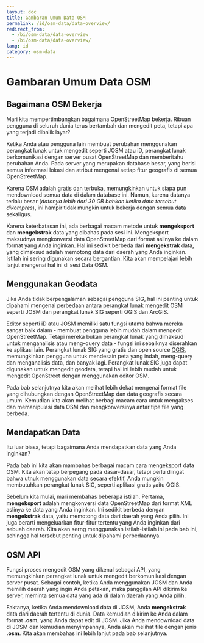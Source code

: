 ```yaml
---
layout: doc
title: Gambaran Umum Data OSM
permalink: /id/osm-data/data-overview/
redirect_from:
  - /bi/osm-data/data-overview
  - /bi/osm-data/data-overview/
lang: id
category: osm-data
---
```


Gambaran Umum Data OSM
=======================
<!--Pada sesi ini kita akan mempertimbangkan bagaimana fungsi OpenStreetMap, dimana
akan membantu kita untuk memahami bagaimana data tersebut dikelol, dan bagaimana 
kita dapat memanfaatkannya lebih baik.-->

Bagaimana OSM Bekerja
---------------------
Mari kita mempertimbangkan bagaimana OpenStreetMap bekerja. Ribuan pengguna di seluruh
dunia terus bertambah dan mengedit peta, tetapi apa yang terjadi dibalik layar?

Ketika Anda atau pengguna lain membuat perubahan menggunakan perangkat lunak untuk 
mengedit seperti JOSM atau iD, perangkat lunak berkomunikasi dengan server pusat
OpenStreetMap dan memberitahu perubahan Anda. Pada server yang merupakan database
besar, yang berisi semua informasi lokasi dan atribut mengenai setiap fitur geografis
di semua OpenStreetMap.

Karena OSM adalah gratis dan terbuka, memungkinkan untuk siapa pun mendownload 
semua data di dalam database ini. Namun, karena datanya terlalu besar (*datanya lebih 
dari 30 GB bahkan ketika data tersebut dikompres*), ini hampir tidak mungkin untuk
bekerja dengan semua data sekaligus.

Karena keterbatasan ini, ada berbagai macam metode untuk **mengeksport** dan **mengekstrak**
data yang dibahas pada sesi ini. Mengeksport maksudnya mengkonversi data OpenStreetMap dari
format aslinya ke dalam format yang Anda inginkan. Hal ini sedikit berbeda dari **mengekstrak**
data, yang dimaksud adalah memotong data dari daerah yang Anda inginkan. Istilah ini sering
digunakan secara bergantian. Kita akan mempelajari lebih lanjut mengenai hal ini di sesi
Data OSM.

Menggunakan Geodata
-------------------
Jika Anda tidak berpengalaman sebagai pengguna SIG, hal ini penting untuk dipahami mengenai 
perbedaan antara perangkat lunak mengedit OSM seperti JOSM dan perangkat lunak SIG seperti
QGIS dan ArcGIS. 

Editor seperti iD atau JOSM memiliki satu fungsi utama bahwa mereka sangat baik dalam - 
membuat pengguna lebih mudah dalam mengedit OpenStreetMap. Tetapi mereka bukan perangkat 
lunak yang dimaksud untuk menganalisis atau meng-query data - fungsi ini sebaiknya 
diserahkan ke aplikasi lain. Perangkat lunak SIG yang gratis dan open source [QGIS](http://www.qgis.org),
memungkinkan pengguna untuk mendesain peta yang indah, meng-query dan menganalisis data, dan banyak 
lagi. Perangkat lunak SIG juga dapat digunakan untuk mengedit geodata, tetapi hal ini 
lebih mudah untuk mengedit OpenStreet dengan menggunakan editor OSM.

Pada bab selanjutnya kita akan melihat lebih dekat mengenai format file yang dihubungkan 
dengan OpenStreetMap dan data geografis secara umum. Kemudian kita akan melihat berbagi macam
cara untuk mengakses dan memanipulasi data OSM dan mengkonversinya antar tipe file yang berbeda.

Mendapatkan Data
-----------------

Itu luar biasa, tetapi bagaimana Anda mendapatkan data yang Anda inginkan?

Pada bab ini kita akan mambahas berbagai macam cara mengeksport data OSM. Kita akan tetap 
berpegang pada dasar-dasar, tetapi perlu diingat bahwa utnuk menggunakan data secara efektif,
Anda mungkin membutuhkan perangkat lunak SIG, seperti aplikasi gratis yaitu QGIS.

Sebelum kita mulai, mari membahas beberapa istilah. Pertama, **mengeksport** adalah mengkonversi
data OpenStreetMap dari format XML aslinya ke data yang Anda inginkan. Ini sedikit berbeda dengan 
**mengekstrak** data, yaitu memotong data dari daerah yang Anda pilih. Ini juga berarti mengeluarkan
fitur-fitur tertentu yang Anda inginkan dari sebuah daerah. Kita akan serng menggunakan 
istilah-istilah ini pada bab ini, sehingga hal tersebut penting untuk dipahami perbedaannya. 

OSM API
--------
Fungsi proses mengedit OSM yang dikenal sebagai API, yang memungkinkan perangkat lunak untuk 
mengedit berkomunikasi dengan server pusat. Sebagai contoh, ketika Anda menggunakan JOSM dan Anda
memilih daerah yang ingin Anda petakan, maka panggilan API dikirim ke server, meminta semua data 
yang ada di dalam daerah yang Anda pilih.

Faktanya, ketika Anda mendownload data di JOSM, Anda **mengekstrak** data dari daerah tertentu di dunia.
Data kemudian dikirim ke Anda dalam format **.osm**, yang Anda dapat edit di JOSM. Jika Anda mendownload
data di JOSM dan kemudian menyimpannya, Anda akan melihat file dengan jenis **.osm**. Kita akan
membahas ini lebih lanjut pada bab selanjutnya.
